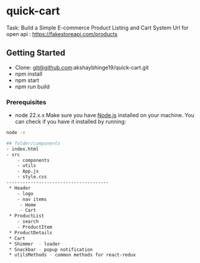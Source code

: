 # quick-cart

Task: Build a Simple E-commerce Product Listing and Cart System
Url for open api : https://fakestoreapi.com/products
## Getting Started
- Clone: git@github.com:akshaybhinge19/quick-cart.git
 - npm install
 - npm start
- npm run build 


### Prerequisites
- node 22.x.x
Make sure you have [Node.js](https://nodejs.org/) installed on your machine. You can check if you have it installed by running:

```bash
node -v

## folder/components
- index.html
- src
    - components
    - utils
    - App.js
    - style.css
--------------------------------------
 * Header
    - logo
    - nav items 
     - Home 
     - Cart
 * ProductList
    - search
    - ProductItem
 * ProductDetails
 * Cart
 * Shimmer  - loader
 * Snackbar - popup notification
 * utilsMethods - common methods for react-redux
